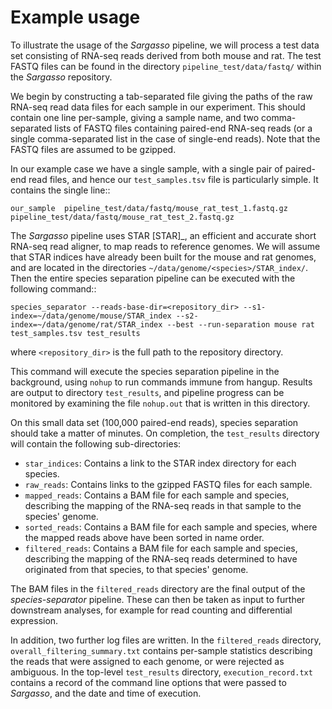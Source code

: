 Example usage
=============

To illustrate the usage of the *Sargasso* pipeline, we will process a test data set consisting of RNA-seq reads derived from both mouse and rat. The test FASTQ files can be found in the directory ``pipeline_test/data/fastq/`` within the *Sargasso* repository.

We begin by constructing a tab-separated file giving the paths of the raw RNA-seq read data files for each sample in our experiment. This should contain one line per-sample, giving a sample name, and two comma-separated lists of FASTQ files containing paired-end RNA-seq reads (or a single comma-separated list in the case of single-end reads). Note that the FASTQ files are assumed to be gzipped.

In our example case we have a single sample, with a single pair of paired-end read files, and hence our ``test_samples.tsv`` file is particularly simple. It contains the single line::

    our_sample  pipeline_test/data/fastq/mouse_rat_test_1.fastq.gz  pipeline_test/data/fastq/mouse_rat_test_2.fastq.gz

The *Sargasso* pipeline uses STAR [STAR]_, an efficient and accurate short RNA-seq read aligner, to map reads to reference genomes. We will assume that STAR indices have already been built for the mouse and rat genomes, and are located in the directories ``~/data/genome/<species>/STAR_index/``. Then the entire species separation pipeline can be executed with the following command::

    species_separator --reads-base-dir=<repository_dir> --s1-index=~/data/genome/mouse/STAR_index --s2-index=~/data/genome/rat/STAR_index --best --run-separation mouse rat test_samples.tsv test_results

where ``<repository_dir>`` is the full path to the repository directory.

This command will execute the species separation pipeline in the background, using ``nohup`` to run commands immune from hangup. Results are output to directory ``test_results``, and pipeline progress can be monitored by examining the file ``nohup.out`` that is written in this directory.

On this small data set (100,000 paired-end reads), species separation should take a matter of minutes. On completion, the ``test_results`` directory will contain the following sub-directories:

* ``star_indices``: Contains a link to the STAR index directory for each species.
* ``raw_reads``: Contains links to the gzipped FASTQ files for each sample.
* ``mapped_reads``: Contains a BAM file for each sample and species, describing the mapping of the RNA-seq reads in that sample to the species' genome.
* ``sorted_reads``: Contains a BAM file for each sample and species, where the mapped reads above have been sorted in name order.
* ``filtered_reads``: Contains a BAM file for each sample and species, describing the mapping of the RNA-seq reads determined to have originated from that species, to that species' genome.

The BAM files in the ``filtered_reads`` directory are the final output of the *species-separator* pipeline. These can then be taken as input to further downstream analyses, for example for read counting and differential expression.

In addition, two further log files are written. In the ``filtered_reads`` directory, ``overall_filtering_summary.txt`` contains per-sample statistics describing the reads that were assigned to each genome, or were rejected as ambiguous. In the top-level ``test_results`` directory, ``execution_record.txt`` contains a record of the command line options that were passed to *Sargasso*, and the date and time of execution.
